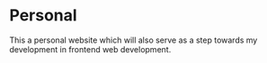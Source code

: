 # Personal
This a personal website which will also serve as a step towards my development in frontend web development.
